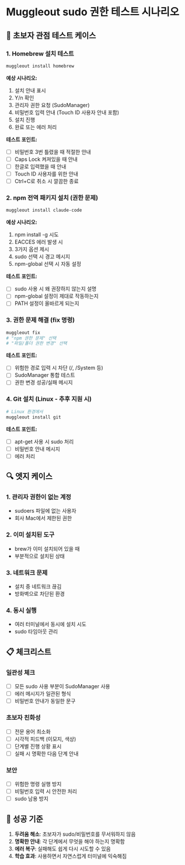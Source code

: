 # Muggleout sudo 권한 테스트 시나리오

## 🧪 초보자 관점 테스트 케이스

### 1. Homebrew 설치 테스트
```bash
muggleout install homebrew
```

**예상 시나리오:**
1. 설치 안내 표시
2. Y/n 확인
3. 관리자 권한 요청 (SudoManager)
4. 비밀번호 입력 안내 (Touch ID 사용자 안내 포함)
5. 설치 진행
6. 완료 또는 에러 처리

**테스트 포인트:**
- [ ] 비밀번호 3번 틀렸을 때 적절한 안내
- [ ] Caps Lock 켜져있을 때 안내
- [ ] 한글로 입력했을 때 안내
- [ ] Touch ID 사용자를 위한 안내
- [ ] Ctrl+C로 취소 시 깔끔한 종료

### 2. npm 전역 패키지 설치 (권한 문제)
```bash
muggleout install claude-code
```

**예상 시나리오:**
1. npm install -g 시도
2. EACCES 에러 발생 시
3. 3가지 옵션 제시
4. sudo 선택 시 경고 메시지
5. npm-global 선택 시 자동 설정

**테스트 포인트:**
- [ ] sudo 사용 시 왜 권장하지 않는지 설명
- [ ] npm-global 설정이 제대로 작동하는지
- [ ] PATH 설정이 올바르게 되는지

### 3. 권한 문제 해결 (fix 명령)
```bash
muggleout fix
# "npm 권한 문제" 선택
# "파일/폴더 권한 변경" 선택
```

**테스트 포인트:**
- [ ] 위험한 경로 입력 시 차단 (/, /System 등)
- [ ] SudoManager 통합 테스트
- [ ] 권한 변경 성공/실패 메시지

### 4. Git 설치 (Linux - 추후 지원 시)
```bash
# Linux 환경에서
muggleout install git
```

**테스트 포인트:**
- [ ] apt-get 사용 시 sudo 처리
- [ ] 비밀번호 안내 메시지
- [ ] 에러 처리

## 🔍 엣지 케이스

### 1. 관리자 권한이 없는 계정
- sudoers 파일에 없는 사용자
- 회사 Mac에서 제한된 권한

### 2. 이미 설치된 도구
- brew가 이미 설치되어 있을 때
- 부분적으로 설치된 상태

### 3. 네트워크 문제
- 설치 중 네트워크 끊김
- 방화벽으로 차단된 환경

### 4. 동시 실행
- 여러 터미널에서 동시에 설치 시도
- sudo 타임아웃 관리

## 📋 체크리스트

### 일관성 체크
- [ ] 모든 sudo 사용 부분이 SudoManager 사용
- [ ] 에러 메시지가 일관된 형식
- [ ] 비밀번호 안내가 동일한 문구

### 초보자 친화성
- [ ] 전문 용어 최소화
- [ ] 시각적 피드백 (이모지, 색상)
- [ ] 단계별 진행 상황 표시
- [ ] 실패 시 명확한 다음 단계 안내

### 보안
- [ ] 위험한 명령 실행 방지
- [ ] 비밀번호 입력 시 안전한 처리
- [ ] sudo 남용 방지

## 🎯 성공 기준

1. **두려움 해소**: 초보자가 sudo/비밀번호를 무서워하지 않음
2. **명확한 안내**: 각 단계에서 무엇을 해야 하는지 명확함
3. **에러 복구**: 실패해도 쉽게 다시 시도할 수 있음
4. **학습 효과**: 사용하면서 자연스럽게 터미널에 익숙해짐